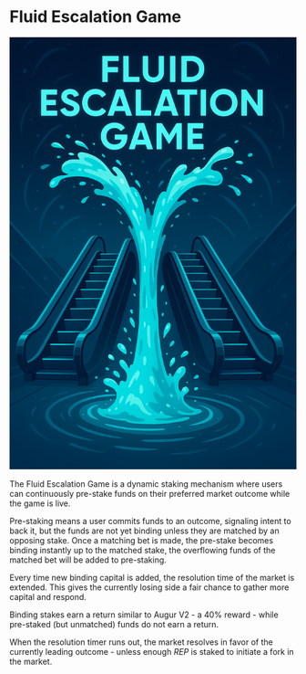 # Fluid Escalation Game
![image](./images/fluid_escalation_game.png)

The Fluid Escalation Game is a dynamic staking mechanism where users can continuously pre-stake funds on their preferred market outcome while the game is live.

Pre-staking means a user commits funds to an outcome, signaling intent to back it, but the funds are not yet binding unless they are matched by an opposing stake. Once a matching bet is made, the pre-stake becomes binding instantly up to the matched stake, the overflowing funds of the matched bet will be added to pre-staking.

Every time new binding capital is added, the resolution time of the market is extended. This gives the currently losing side a fair chance to gather more capital and respond.

Binding stakes earn a return similar to Augur V2 - a 40% reward - while pre-staked (but unmatched) funds do not earn a return.

When the resolution timer runs out, the market resolves in favor of the currently leading outcome - unless enough $REP$ is staked to initiate a fork in the market.
